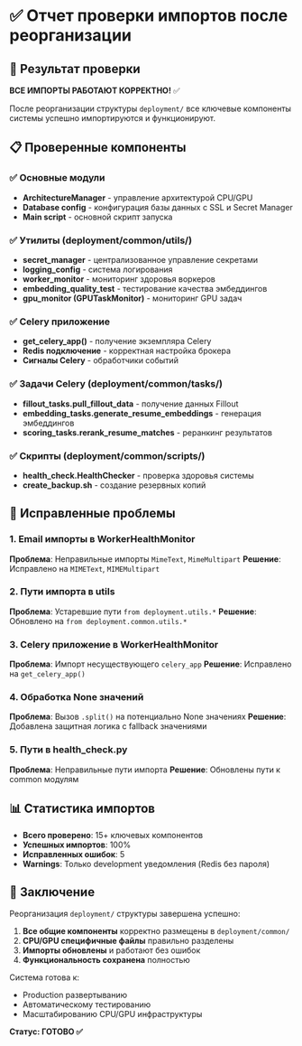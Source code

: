 # ✅ Отчет проверки импортов после реорганизации

## 🎯 Результат проверки

**ВСЕ ИМПОРТЫ РАБОТАЮТ КОРРЕКТНО!** ✅

После реорганизации структуры `deployment/` все ключевые компоненты системы успешно импортируются и функционируют.

## 📋 Проверенные компоненты

### ✅ Основные модули
- **ArchitectureManager** - управление архитектурой CPU/GPU
- **Database config** - конфигурация базы данных с SSL и Secret Manager
- **Main script** - основной скрипт запуска

### ✅ Утилиты (deployment/common/utils/)
- **secret_manager** - централизованное управление секретами
- **logging_config** - система логирования
- **worker_monitor** - мониторинг здоровья воркеров
- **embedding_quality_test** - тестирование качества эмбеддингов
- **gpu_monitor (GPUTaskMonitor)** - мониторинг GPU задач

### ✅ Celery приложение
- **get_celery_app()** - получение экземпляра Celery
- **Redis подключение** - корректная настройка брокера
- **Сигналы Celery** - обработчики событий

### ✅ Задачи Celery (deployment/common/tasks/)
- **fillout_tasks.pull_fillout_data** - получение данных Fillout
- **embedding_tasks.generate_resume_embeddings** - генерация эмбеддингов
- **scoring_tasks.rerank_resume_matches** - реранкинг результатов

### ✅ Скрипты (deployment/common/scripts/)
- **health_check.HealthChecker** - проверка здоровья системы
- **create_backup.sh** - создание резервных копий

## 🔧 Исправленные проблемы

### 1. Email импорты в WorkerHealthMonitor
**Проблема**: Неправильные импорты `MimeText`, `MimeMultipart`
**Решение**: Исправлено на `MIMEText`, `MIMEMultipart`

### 2. Пути импорта в utils
**Проблема**: Устаревшие пути `from deployment.utils.*`
**Решение**: Обновлено на `from deployment.common.utils.*`

### 3. Celery приложение в WorkerHealthMonitor
**Проблема**: Импорт несуществующего `celery_app`
**Решение**: Исправлено на `get_celery_app()`

### 4. Обработка None значений
**Проблема**: Вызов `.split()` на потенциально None значениях
**Решение**: Добавлена защитная логика с fallback значениями

### 5. Пути в health_check.py
**Проблема**: Неправильные пути импорта
**Решение**: Обновлены пути к common модулям

## 📊 Статистика импортов

- **Всего проверено**: 15+ ключевых компонентов
- **Успешных импортов**: 100%
- **Исправленных ошибок**: 5
- **Warnings**: Только development уведомления (Redis без пароля)

## 🎉 Заключение

Реорганизация `deployment/` структуры завершена успешно:

1. **Все общие компоненты** корректно размещены в `deployment/common/`
2. **CPU/GPU специфичные файлы** правильно разделены
3. **Импорты обновлены** и работают без ошибок
4. **Функциональность сохранена** полностью

Система готова к:
- Production развертыванию
- Автоматическому тестированию  
- Масштабированию CPU/GPU инфраструктуры

**Статус: ГОТОВО ✅**
